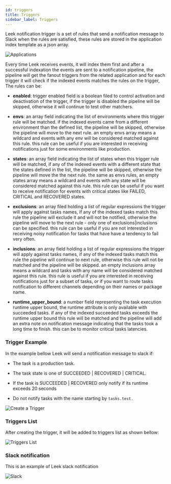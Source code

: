 ```yaml
---
id: triggers
title: Triggers
sidebar_label: Triggers
---
```


Leek notification trigger is a set of rules that send a notification message to Slack when the rules are satisfied,
these rules are stored in the application index template as a json array.

![Applications](/img/docs/create-triggers.png)

Every time Leek receives events, it will index them first and after a successful indexation the events are sent to a
notification pipeline, the pipeline will get the fanout triggers from the related application and for each trigger it 
will check if the indexed events matches the rules on the trigger, The rules can be:

- **enabled**: trigger enabled field is a boolean filed to control activation and deactivation of the trigger, if the 
trigger is disabled the pipeline will be skipped, otherwise it will continue to test other matchers.

- **envs**: an array field indicating the list of environments where this trigger rule will be matched. if the indexed 
events came from a different environment than the defined list, the pipeline will be skipped, otherwise the pipeline 
will move to the next rule. an empty envs array means a wildcard and events with any env will be considered matched 
against this rule. this rule can be useful if you are interested in receiving notifications just for some environments
like production. 

- **states**: an array field indicating the list of states when this trigger rule will be matched, if any of the indexed 
events with a different state that the states defined in the list, the pipeline will be skipped, otherwise the pipeline
will move the the next rule. the same as envs rules, an empty states array means a wildcard and events with any state 
will be considered matched against this rule. this rule can be useful if you want to receive notification for events 
with critical states like FAILED, CRITICAL and RECOVERED states.

- **exclusions**: an array filed holding a list of regular expressions the trigger will apply against tasks names, if
any of the indexed tasks match this rule the pipeline will exclude it and will not be notified, otherwise the pipeline 
will move to the next rule - only one of exclusions|inclusions can be specified. this rule can be useful if you are not 
interested in receiving noisy notification for tasks that have have a tendency to fail very often.

- **inclusions**: an array field holding a list of regular expressions the trigger will apply against tasks names, if 
any of the indexed tasks match this rule the pipeline will continue to next rule, otherwise this rule will not be 
matched and the pipeline will be skipped. an empty inclusions array means a wildcard and tasks with any name will be 
considered matched against this rule. this rule is useful if you are interested in receiving notifications just for a 
subset of tasks, or if you want to route tasks notification to different channels depending on their names or package 
name.

- **runtime_upper_bound**: a number field representing the task execution runtime upper bound, the runtime attribute is
only available with succeeded tasks. if any of the indexed succeeded tasks exceeds the runtime upper bound this rule 
will be matched and the pipeline will add an extra note on notification message indicating that the tasks took a long 
time to finish. this can be to monitor critical tasks latencies.

### Trigger Example

In the example bellow Leek will send a notification message to slack if:

- The task is a production task.

- The task state is one of SUCCEEDED | RECOVERED | CRITICAL.

- If the task is SUCCEEDED | RECOVERED only notify if its runtime exceeds 20 seconds

- Do not notify tasks with the name starting by `tasks.test.`


![Create a Trigger](/img/docs/create-trigger.png)


### Triggers List

After creating the trigger, it will be added to triggers list as shown bellow:

![Triggers List](/img/docs/triggers-list.png)

### Slack notification

This is an example of Leek slack notification

![Slack](/img/docs/slack.png)